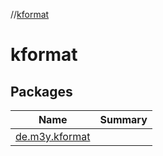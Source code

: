 //[kformat](index.md)



# kformat  


## Packages  
  
|  Name|  Summary| 
|---|---|
| [de.m3y.kformat](de.m3y.kformat/index.md) | 

